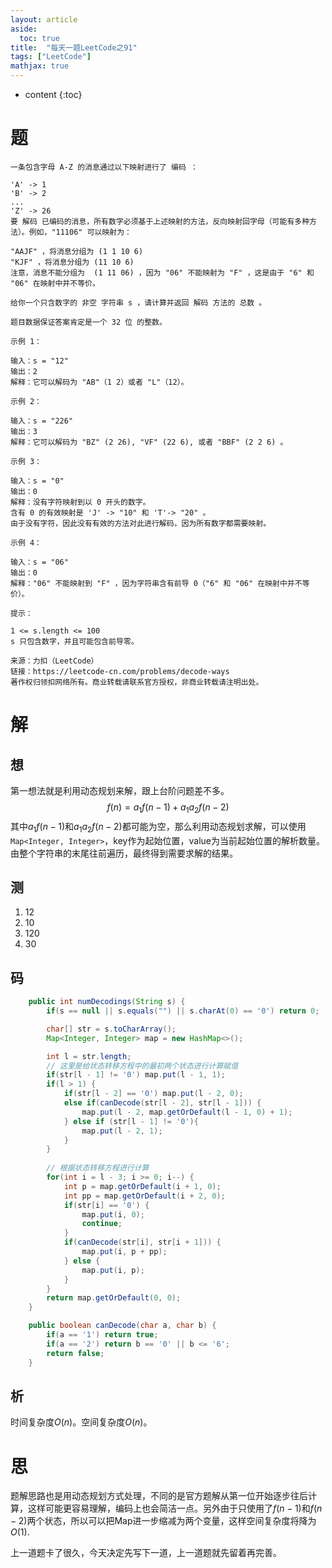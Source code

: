 ```yaml
---
layout: article
aside:
  toc: true
title:  "每天一题LeetCode之91"
tags: ["LeetCode"]
mathjax: true
---
```

* content
{:toc}

# 题
```
一条包含字母 A-Z 的消息通过以下映射进行了 编码 ：

'A' -> 1
'B' -> 2
...
'Z' -> 26
要 解码 已编码的消息，所有数字必须基于上述映射的方法，反向映射回字母（可能有多种方法）。例如，"11106" 可以映射为：

"AAJF" ，将消息分组为 (1 1 10 6)
"KJF" ，将消息分组为 (11 10 6)
注意，消息不能分组为  (1 11 06) ，因为 "06" 不能映射为 "F" ，这是由于 "6" 和 "06" 在映射中并不等价。

给你一个只含数字的 非空 字符串 s ，请计算并返回 解码 方法的 总数 。

题目数据保证答案肯定是一个 32 位 的整数。

示例 1：

输入：s = "12"
输出：2
解释：它可以解码为 "AB"（1 2）或者 "L"（12）。

示例 2：

输入：s = "226"
输出：3
解释：它可以解码为 "BZ" (2 26), "VF" (22 6), 或者 "BBF" (2 2 6) 。

示例 3：

输入：s = "0"
输出：0
解释：没有字符映射到以 0 开头的数字。
含有 0 的有效映射是 'J' -> "10" 和 'T'-> "20" 。
由于没有字符，因此没有有效的方法对此进行解码，因为所有数字都需要映射。

示例 4：

输入：s = "06"
输出：0
解释："06" 不能映射到 "F" ，因为字符串含有前导 0（"6" 和 "06" 在映射中并不等价）。
 
提示：

1 <= s.length <= 100
s 只包含数字，并且可能包含前导零。

来源：力扣（LeetCode）
链接：https://leetcode-cn.com/problems/decode-ways
著作权归领扣网络所有。商业转载请联系官方授权，非商业转载请注明出处。
```

# 解

## 想
第一想法就是利用动态规划来解，跟上台阶问题差不多。
$$f(n) = a_1f(n-1) + a_1a_2f(n-2)$$
其中$a_1f(n-1)$和$a_1a_2f(n-2)$都可能为空，那么利用动态规划求解，可以使用`Map<Integer, Integer>`，key作为起始位置，value为当前起始位置的解析数量。由整个字符串的末尾往前遍历，最终得到需要求解的结果。

## 测
1. 12
2. 10
3. 120
4. 30

## 码
```JAVA
    public int numDecodings(String s) {
        if(s == null || s.equals("") || s.charAt(0) == '0') return 0;

        char[] str = s.toCharArray();
        Map<Integer, Integer> map = new HashMap<>();

        int l = str.length;
        // 这里是给状态转移方程中的最初两个状态进行计算赋值
        if(str[l - 1] != '0') map.put(l - 1, 1);
        if(l > 1) {
            if(str[l - 2] == '0') map.put(l - 2, 0);
            else if(canDecode(str[l - 2], str[l - 1])) {
                map.put(l - 2, map.getOrDefault(l - 1, 0) + 1);
            } else if (str[l - 1] != '0'){
                map.put(l - 2, 1);
            }
        }
        
        // 根据状态转移方程进行计算
        for(int i = l - 3; i >= 0; i--) {
            int p = map.getOrDefault(i + 1, 0);
            int pp = map.getOrDefault(i + 2, 0);
            if(str[i] == '0') {
                map.put(i, 0);
                continue;
            }
            if(canDecode(str[i], str[i + 1])) {
                map.put(i, p + pp);
            } else {
                map.put(i, p);
            }
        }
        return map.getOrDefault(0, 0);
    }

    public boolean canDecode(char a, char b) {
        if(a == '1') return true;
        if(a == '2') return b == '0' || b <= '6';
        return false;
    }
```

## 析
时间复杂度$O(n)$。空间复杂度$O(n)$。

# 思
题解思路也是用动态规划方式处理，不同的是官方题解从第一位开始逐步往后计算，这样可能更容易理解，编码上也会简洁一点。另外由于只使用了$f(n-1)$和$f(n-2)$两个状态，所以可以把Map进一步缩减为两个变量，这样空间复杂度将降为$O(1)$.

上一道题卡了很久，今天决定先写下一道，上一道题就先留着再完善。